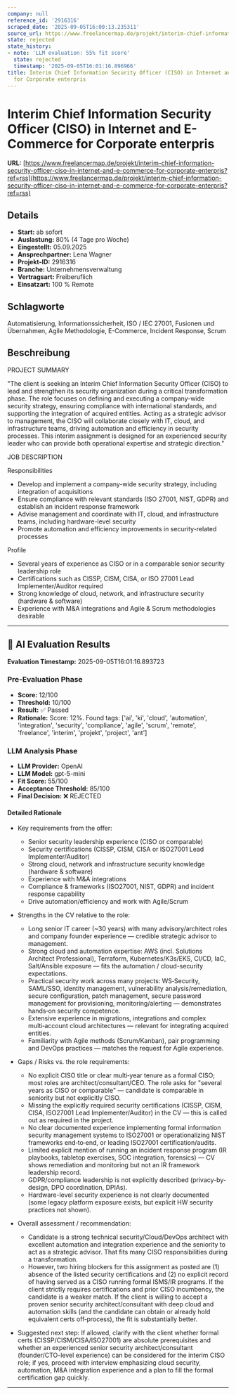 ```yaml
---
company: null
reference_id: '2916316'
scraped_date: '2025-09-05T16:00:13.235311'
source_url: https://www.freelancermap.de/projekt/interim-chief-information-security-officer-ciso-in-internet-and-e-commerce-for-corporate-enterpris?ref=rss
state: rejected
state_history:
- note: 'LLM evaluation: 55% fit score'
  state: rejected
  timestamp: '2025-09-05T16:01:16.896966'
title: Interim Chief Information Security Officer (CISO) in Internet and E-Commerce
  for Corporate enterpris
---
```



# Interim Chief Information Security Officer (CISO) in Internet and E-Commerce for Corporate enterpris
**URL:** [https://www.freelancermap.de/projekt/interim-chief-information-security-officer-ciso-in-internet-and-e-commerce-for-corporate-enterpris?ref=rss](https://www.freelancermap.de/projekt/interim-chief-information-security-officer-ciso-in-internet-and-e-commerce-for-corporate-enterpris?ref=rss)
## Details
- **Start:** ab sofort
- **Auslastung:** 80% (4 Tage pro Woche)
- **Eingestellt:** 05.09.2025
- **Ansprechpartner:** Lena Wagner
- **Projekt-ID:** 2916316
- **Branche:** Unternehmensverwaltung
- **Vertragsart:** Freiberuflich
- **Einsatzart:** 100
                                                % Remote

## Schlagworte
Automatisierung, Informationssicherheit, ISO / IEC 27001, Fusionen und Übernahmen, Agile Methodologie, E-Commerce, Incident Response, Scrum

## Beschreibung
PROJECT SUMMARY

"The client is seeking an Interim Chief Information Security Officer (CISO) to lead and strengthen its security organization during a critical transformation phase. The role focuses on defining and executing a company-wide security strategy, ensuring compliance with international standards, and supporting the integration of acquired entities. Acting as a strategic advisor to management, the CISO will collaborate closely with IT, cloud, and infrastructure teams, driving automation and efficiency in security processes. This interim assignment is designed for an experienced security leader who can provide both operational expertise and strategic direction."

JOB DESCRIPTION

Responsibilities
- Develop and implement a company-wide security strategy, including integration of acquisitions
- Ensure compliance with relevant standards (ISO 27001, NIST, GDPR) and establish an incident response framework
- Advise management and coordinate with IT, cloud, and infrastructure teams, including hardware-level security
- Promote automation and efficiency improvements in security-related processes

Profile
- Several years of experience as CISO or in a comparable senior security leadership role
- Certifications such as CISSP, CISM, CISA, or ISO 27001 Lead Implementer/Auditor required
- Strong knowledge of cloud, network, and infrastructure security (hardware & software)
- Experience with M&A integrations and Agile & Scrum methodologies desirable

---

## 🤖 AI Evaluation Results

**Evaluation Timestamp:** 2025-09-05T16:01:16.893723

### Pre-Evaluation Phase
- **Score:** 12/100
- **Threshold:** 10/100
- **Result:** ✅ Passed
- **Rationale:** Score: 12%. Found tags: ['ai', 'ki', 'cloud', 'automation', 'integration', 'security', 'compliance', 'agile', 'scrum', 'remote', 'freelance', 'interim', 'projekt', 'project', 'ant']

### LLM Analysis Phase
- **LLM Provider:** OpenAI
- **LLM Model:** gpt-5-mini
- **Fit Score:** 55/100
- **Acceptance Threshold:** 85/100
- **Final Decision:** ❌ REJECTED

#### Detailed Rationale
- Key requirements from the offer:
  - Senior security leadership experience (CISO or comparable)
  - Security certifications (CISSP, CISM, CISA or ISO27001 Lead Implementer/Auditor)
  - Strong cloud, network and infrastructure security knowledge (hardware & software)
  - Experience with M&A integrations
  - Compliance & frameworks (ISO27001, NIST, GDPR) and incident response capability
  - Drive automation/efficiency and work with Agile/Scrum

- Strengths in the CV relative to the role:
  - Long senior IT career (~30 years) with many advisory/architect roles and company founder experience — credible strategic advisor to management.
  - Strong cloud and automation expertise: AWS (incl. Solutions Architect Professional), Terraform, Kubernetes/K3s/EKS, CI/CD, IaC, Salt/Ansible exposure — fits the automation / cloud-security expectations.
  - Practical security work across many projects: WS‑Security, SAML/SSO, identity management, vulnerability analysis/remediation, secure configuration, patch management, secure password management for provisioning, monitoring/alerting — demonstrates hands‑on security competence.
  - Extensive experience in migrations, integrations and complex multi‑account cloud architectures — relevant for integrating acquired entities.
  - Familiarity with Agile methods (Scrum/Kanban), pair programming and DevOps practices — matches the request for Agile experience.

- Gaps / Risks vs. the role requirements:
  - No explicit CISO title or clear multi‑year tenure as a formal CISO; most roles are architect/consultant/CEO. The role asks for "several years as CISO or comparable" — candidate is comparable in seniority but not explicitly CISO.
  - Missing the explicitly required security certifications (CISSP, CISM, CISA, ISO27001 Lead Implementer/Auditor) in the CV — this is called out as required in the project.
  - No clear documented experience implementing formal information security management systems to ISO27001 or operationalizing NIST frameworks end‑to‑end, or leading ISO27001 certification/audits.
  - Limited explicit mention of running an incident response program (IR playbooks, tabletop exercises, SOC integration, forensics) — CV shows remediation and monitoring but not an IR framework leadership record.
  - GDPR/compliance leadership is not explicitly described (privacy-by-design, DPO coordination, DPIAs).
  - Hardware-level security experience is not clearly documented (some legacy platform exposure exists, but explicit HW security practices not shown).

- Overall assessment / recommendation:
  - Candidate is a strong technical security/Cloud/DevOps architect with excellent automation and integration experience and the seniority to act as a strategic advisor. That fits many CISO responsibilities during a transformation.
  - However, two hiring blockers for this assignment as posted are (1) absence of the listed security certifications and (2) no explicit record of having served as a CISO running formal ISMS/IR programs. If the client strictly requires certifications and prior CISO incumbency, the candidate is a weaker match. If the client is willing to accept a proven senior security architect/consultant with deep cloud and automation skills (and the candidate can obtain or already hold equivalent certs off‑process), the fit is substantially better.

- Suggested next step: If allowed, clarify with the client whether formal certs (CISSP/CISM/CISA/ISO27001) are absolute prerequisites and whether an experienced senior security architect/consultant (founder/CTO-level experience) can be considered for the interim CISO role; if yes, proceed with interview emphasizing cloud security, automation, M&A integration experience and a plan to fill the formal certification gap quickly.

---
